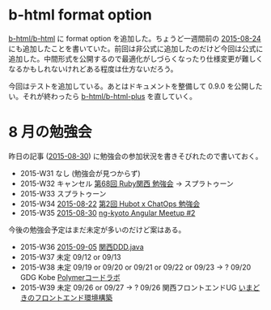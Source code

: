 # b-html format option

[b-html/b-html][] に format option を追加した。ちょうど一週間前の [2015-08-24][] にも追加したことを書いていた。前回は非公式に追加したのだけど今回は公式に追加した。中間形式を公開するので最適化がしづらくなったり仕様変更が難しくなるかもしれないけれどある程度は仕方ないだろう。

今回はテストを追加している。あとはドキュメントを整備して 0.9.0 を公開したい。それが終わったら [b-html/b-html-plus][] を直していく。

# 8 月の勉強会

昨日の記事 ([2015-08-30][]) に勉強会の参加状況を書きそびれたので書いておく。

- 2015-W31 なし (勉強会が見つからず)
- 2015-W32 キャンセル [第68回 Ruby関西 勉強会](https://rubykansai.doorkeeper.jp/events/25693) → スプラトゥーン
- 2015-W33 スプラトゥーン
- 2015-W34 [2015-08-22][] [第2回 Hubot x ChatOps 勉強会](http://hubot-chatops.connpass.com/event/17902/)
- 2015-W35 [2015-08-30][] [ng-kyoto Angular Meetup #2](http://ng-kyoto.connpass.com/event/17663/)

今後の勉強会予定はまだ未定が多いのだけど案はある。

- 2015-W36 [2015-09-05][] [関西DDD.java](http://kansaiddd.connpass.com/event/17737/)
- 2015-W37 未定 09/12 or 09/13
- 2015-W38 未定 09/19 or 09/20 or 09/21 or 09/22 or 09/23 → ? 09/20 GDG Kobe [Polymerコードラボ](https://plus.google.com/u/1/events/cugkughq77gn65mvvske9q7145c)
- 2015-W39 未定 09/26 or 09/27 → ? 09/26 関西フロントエンドUG [いまどきのフロントエンド環境構築](http://kfug.connpass.com/event/17849/)

[b-html/b-html]: https://github.com/b-html/b-html
[b-html/b-html-plus]: https://github.com/b-html/b-html-plus
[2015-08-22]: http://blog.bouzuya.net/2015/08/22/
[2015-08-24]: http://blog.bouzuya.net/2015/08/24/
[2015-08-30]: http://blog.bouzuya.net/2015/08/30/
[2015-09-05]: http://blog.bouzuya.net/2015/09/05/

